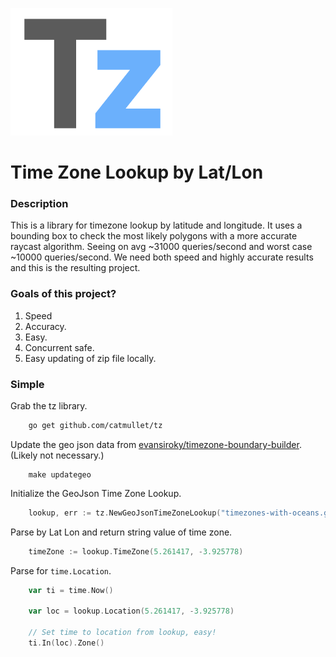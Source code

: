 ![](https://raw.githubusercontent.com/catmullet/tz/master/assets/tz.png)
# Time Zone Lookup by Lat/Lon
### Description
This is a library for timezone lookup by latitude and longitude. It uses a bounding box to check the most likely polygons with a more accurate raycast algorithm. Seeing on avg ~31000 queries/second and worst case ~10000 queries/second. We need both speed and highly accurate results and this is the resulting project.
### Goals of this project?
1. Speed
2. Accuracy.
3. Easy.
4. Concurrent safe.
5. Easy updating of zip file locally.
### Simple
Grab the tz library.
```zsh
    go get github.com/catmullet/tz
```
Update the geo json data from [evansiroky/timezone-boundary-builder](https://github.com/evansiroky/timezone-boundary-builder). (Likely not necessary.)
```shell
    make updategeo
```
Initialize the GeoJson Time Zone Lookup.
```go 
    lookup, err := tz.NewGeoJsonTimeZoneLookup("timezones-with-oceans.geojson.zip")
```
Parse by Lat Lon and return string value of time zone.
```go 
    timeZone := lookup.TimeZone(5.261417, -3.925778)
```
Parse for ```time.Location```.
```go
    var ti = time.Now()
    
    var loc = lookup.Location(5.261417, -3.925778)
    
    // Set time to location from lookup, easy!
    ti.In(loc).Zone()
```
